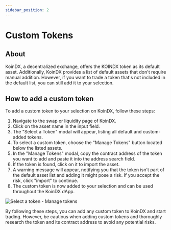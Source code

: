 ```yaml
---
sidebar_position: 2
---
```


# Custom Tokens

## About

KoinDX, a decentralized exchange, offers the KOINDX token as its default asset. Additionally, KoinDX provides a list of default assets that don't require manual addition. However, if you want to trade a token that's not included in the default list, you can still add it to your selection.

## How to add a custom token

To add a custom token to your selection on KoinDX, follow these steps:

1. Navigate to the swap or liquidity page of KoinDX.
2. Click on the asset name in the input field.
3. The "Select a Token" modal will appear, listing all default and custom-added tokens.
4. To select a custom token, choose the "Manage Tokens" button located below the listed assets.
5. In the "Manage Tokens" modal, copy the contract address of the token you want to add and paste it into the address search field.
6. If the token is found, click on it to import the asset.
7. A warning message will appear, notifying you that the token isn't part of the default asset list and adding it might pose a risk. If you accept the risk, click "import" to continue.
8. The custom token is now added to your selection and can be used throughout the KoinDX dApp.

![Select a token - Manage tokens](/img/doc_img/Select_a_token.png)

By following these steps, you can add any custom token to KoinDX and start trading. However, be cautious when adding custom tokens and thoroughly research the token and its contract address to avoid any potential risks.
